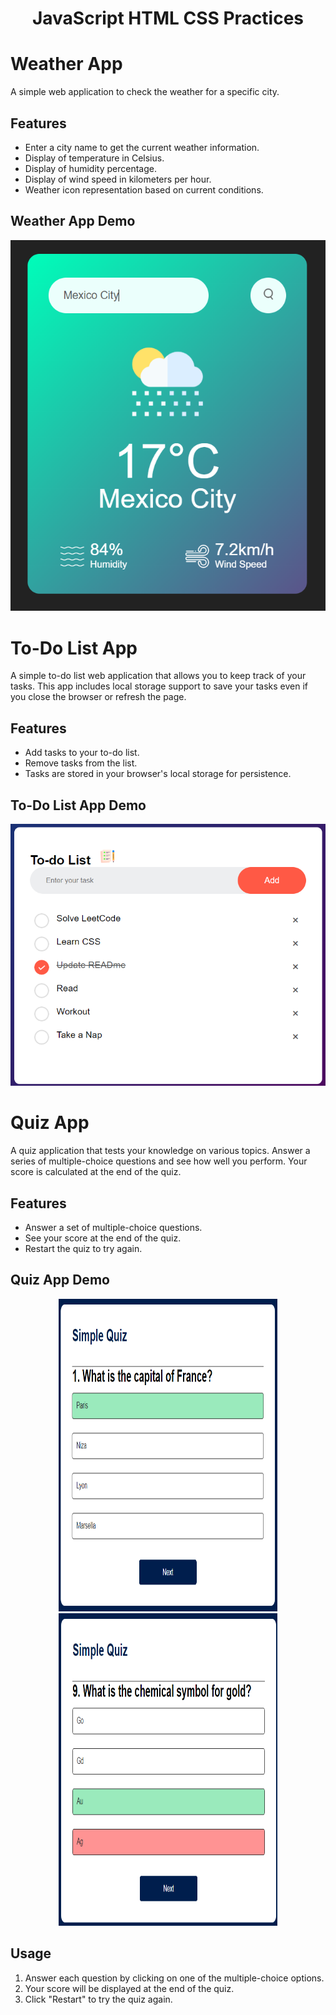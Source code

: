 # <h1 align="center">JavaScript HTML CSS Practices</h1>

# Weather App
A simple web application to check the weather for a specific city.

## Features
- Enter a city name to get the current weather information.
- Display of temperature in Celsius.
- Display of humidity percentage.
- Display of wind speed in kilometers per hour.
- Weather icon representation based on current conditions.

## Weather App Demo
<p align="center">
  <img src="/WeatherApp/images/Demo.png" alt="Weather App Screenshot">
</p>


# To-Do List App

A simple to-do list web application that allows you to keep track of your tasks. This app includes local storage support to save your tasks even if you close the browser or refresh the page.

## Features

- Add tasks to your to-do list.
- Remove tasks from the list.
- Tasks are stored in your browser's local storage for persistence.

## To-Do List App Demo
<p align="center">
  <img src="/ToDoListApp/images/Demo.png" alt="To-Do List App Screenshot">
</p>

# Quiz App

A quiz application that tests your knowledge on various topics. Answer a series of multiple-choice questions and see how well you perform. Your score is calculated at the end of the quiz.

## Features

- Answer a set of multiple-choice questions.
- See your score at the end of the quiz.
- Restart the quiz to try again.

## Quiz App Demo
<!-- Centered Screenshots Container -->
<div align="center">
  <!-- First Screenshot -->
  <img src="QuizzApp\images\demo1.png" alt="Screenshot 1" width="350" height="500">
  <!-- Second Screenshot -->
  <img src="QuizzApp\images\demo2.png" alt="Screenshot 2" width="350" height="500">
</div>

## Usage

1. Answer each question by clicking on one of the multiple-choice options.
2. Your score will be displayed at the end of the quiz.
3. Click "Restart" to try the quiz again.
